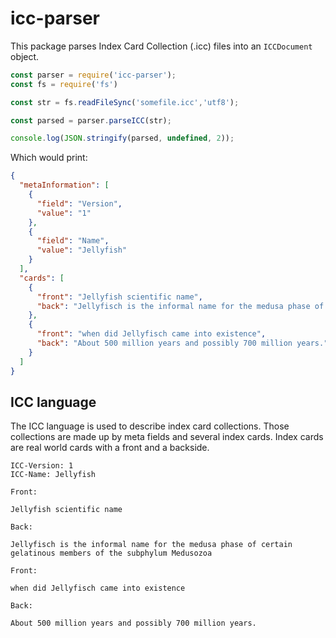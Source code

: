 # icc-parser

This package parses Index Card Collection (.icc) files into an `ICCDocument` object.

```js
const parser = require('icc-parser');
const fs = require('fs')

const str = fs.readFileSync('somefile.icc','utf8');

const parsed = parser.parseICC(str);

console.log(JSON.stringify(parsed, undefined, 2));
```

Which would print:

```json
{
  "metaInformation": [
    {
      "field": "Version",
      "value": "1"
    },
    {
      "field": "Name",
      "value": "Jellyfish"
    }
  ],
  "cards": [
    {
      "front": "Jellyfish scientific name",
      "back": "Jellyfisch is the informal name for the medusa phase of certain gelatinous members of the subphylum Medusozoa"
    },
    {
      "front": "when did Jellyfisch came into existence",
      "back": "About 500 million years and possibly 700 million years."
    }
  ]
}
```

## ICC language

The ICC language is used to describe index card collections. Those collections are made up by meta fields and several index cards.
Index cards are real world cards with a front and a backside.


```
ICC-Version: 1
ICC-Name: Jellyfish

Front:

Jellyfish scientific name

Back:

Jellyfisch is the informal name for the medusa phase of certain gelatinous members of the subphylum Medusozoa

Front:

when did Jellyfisch came into existence

Back:

About 500 million years and possibly 700 million years.
```
